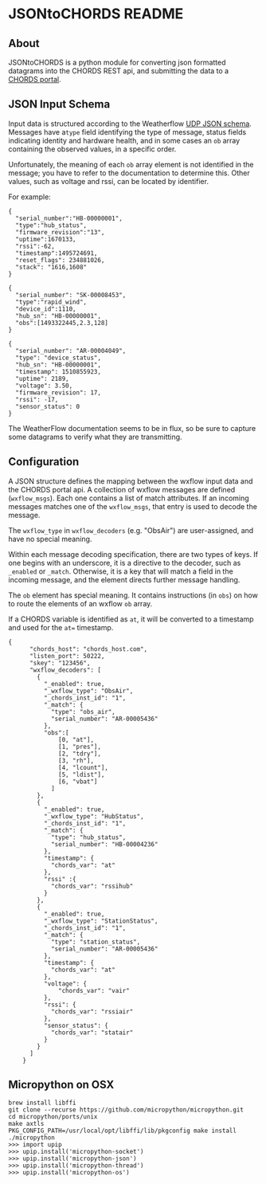 # JSONtoCHORDS README

## About
JSONtoCHORDS is a python module for converting json formatted datagrams into the CHORDS
REST api, and submitting the data to a [CHORDS portal](http://chordsrt.com).

## JSON Input Schema
Input data is structured according to the Weatherflow 
[UDP JSON schema](https://weatherflow.github.io/SmartWeather/api/udp.html).
Messages have  a`type` field identifying the type of message,
status fields indicating identity and hardware health, 
and in some cases an `ob` array containing the observed values, in a specific order. 

Unfortunately, the meaning of each `ob` array element is not identified in the message; you
have to refer to the documentation to determine this. Other values, such as voltage and rssi,
can be located by identifier.

For example:

```
{
  "serial_number":"HB-00000001",
  "type":"hub_status",
  "firmware_revision":"13",
  "uptime":1670133,
  "rssi":-62,
  "timestamp":1495724691,
  "reset_flags": 234881026,
  "stack": "1616,1608"
}
```
```
{
  "serial_number": "SK-00008453",
  "type":"rapid_wind",
  "device_id":1110,
  "hub_sn": "HB-00000001",
  "obs":[1493322445,2.3,128]
}
```
```
{
  "serial_number": "AR-00004049",
  "type": "device_status",
  "hub_sn": "HB-00000001",
  "timestamp": 1510855923,
  "uptime": 2189,
  "voltage": 3.50,
  "firmware_revision": 17,
  "rssi": -17,
  "sensor_status": 0
}
```
The WeatherFlow documentation seems to be in flux, so be sure to capture some datagrams
to verify what they are transmitting.

## Configuration
A JSON structure defines the mapping between the wxflow input data and the CHORDS portal api.
A collection of wxflow messages are defined (`wxflow_msgs`). Each one contains a list of 
match attributes. If an incoming messages matches one of the `wxflow_msgs`, that entry is 
used to decode the message.

The `wxflow_type` in `wxflow_decoders` (e.g. "ObsAir") are user-assigned, and have no special meaning.

Within each message decoding specification, there are two types of keys. If one
begins with an underscore, it is a directive to the decoder, such as `_enabled` or
`_match`. Otherwise, it is a key that will match a field in the incoming message,
and the element directs further message handling.

The `ob` element has special meaning. It contains instructions (in `obs`) on how to
route the elements of an wxflow `ob` array.

If a CHORDS variable is identified as `at`, it will be converted to a timestamp and used for
the `at=` timestamp.
```
{
      "chords_host": "chords_host.com",
      "listen_port": 50222,
      "skey": "123456",
      "wxflow_decoders": [
        { 
          "_enabled": true,
          "_wxflow_type": "ObsAir",
          "_chords_inst_id": "1",
          "_match": {
            "type": "obs_air",
            "serial_number": "AR-00005436"
          },
          "obs":[
              [0, "at"],
              [1, "pres"],
              [2, "tdry"],
              [3, "rh"],
              [4, "lcount"],
              [5, "ldist"],
              [6, "vbat"]
            ]
        },
        {
          "_enabled": true,
          "_wxflow_type": "HubStatus",
          "_chords_inst_id": "1",
          "_match": {
            "type": "hub_status",
            "serial_number": "HB-00004236"
          },
          "timestamp": {
            "chords_var": "at"
          },
          "rssi" :{
            "chords_var": "rssihub"
          }
        },
        {
          "_enabled": true,
          "_wxflow_type": "StationStatus",
          "_chords_inst_id": "1",
          "_match": {
            "type": "station_status",
            "serial_number": "AR-00005436"
          },
          "timestamp": {
            "chords_var": "at"
          },
          "voltage": {
              "chords_var": "vair"
          },
          "rssi": {
            "chords_var": "rssiair"
          },
          "sensor_status": {
            "chords_var": "statair"
          }
        }
      ]
    }
```

## Micropython on OSX
```
brew install libffi
git clone --recurse https://github.com/micropython/micropython.git
cd micropython/ports/unix
make axtls
PKG_CONFIG_PATH=/usr/local/opt/libffi/lib/pkgconfig make install
./micropython
>>> import upip
>>> upip.install('micropython-socket')
>>> upip.install('micropython-json')
>>> upip.install('micropython-thread')
>>> upip.install('micropython-os')
```
